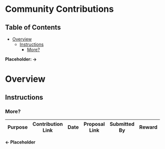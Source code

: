 Community Contributions
===

Table of Contents
--
<!-- TOC START min:1 max:3 link:true asterisk:false update:true -->
- [Overview](#overview)
  - [Instructions](#instructions)
    - [More?](#more)
<!-- TOC END -->

**Placeholder: ->**
# Overview
## Instructions
### More?

| Purpose          |Contribution Link      |Date    |Proposal Link                                       |Submitted By   | Reward     | Other?|
|:----------------:|:---------------------:|:------:|:--------------------------------------------------:|:-------------:|:----------:|:-----:|

**<- Placeholder**
